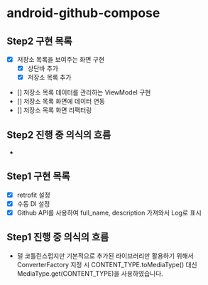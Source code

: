# android-github-compose

## Step2 구현 목록

- [x] 저장소 목록을 보여주는 화면 구현
    - [x] 상단바 추가
    - [x] 저장소 목록 추가
- [] 저장소 목록 데이터를 관리하는 ViewModel 구현
- [] 저장소 목록 화면에 데이터 연동
- [] 저장소 목록 화면 리팩터링

## Step2 진행 중 의식의 흐름
-

## Step1 구현 목록

- [x] retrofit 설정
- [x] 수동 DI 설정
- [x] Github API를 사용하여 full_name, description 가져와서 Log로 표시

## Step1 진행 중 의식의 흐름

- 덜 코틀린스럽지만 기본적으로 추가된 라이브러리만 활용하기 위해서 ConverterFactory 지정 시 CONTENT_TYPE.toMediaType() 대신
  MediaType.get(CONTENT_TYPE)을 사용하였습니다.
